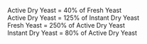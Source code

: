 Active Dry Yeast = 40% of Fresh Yeast  
Active Dry Yeast = 125% of Instant Dry Yeast  
Fresh Yeast = 250% of Active Dry Yeast  
Instant Dry Yeast = 80% of Active Dry Yeast
